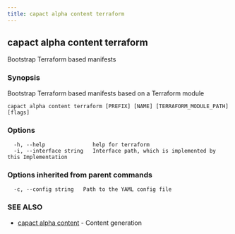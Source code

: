 ```yaml
---
title: capact alpha content terraform
---
```


## capact alpha content terraform

Bootstrap Terraform based manifests

### Synopsis

Bootstrap Terraform based manifests based on a Terraform module

```
capact alpha content terraform [PREFIX] [NAME] [TERRAFORM_MODULE_PATH] [flags]
```

### Options

```
  -h, --help               help for terraform
  -i, --interface string   Interface path, which is implemented by this Implementation
```

### Options inherited from parent commands

```
  -c, --config string   Path to the YAML config file
```

### SEE ALSO

* [capact alpha content](capact_alpha_content.md)	 - Content generation

